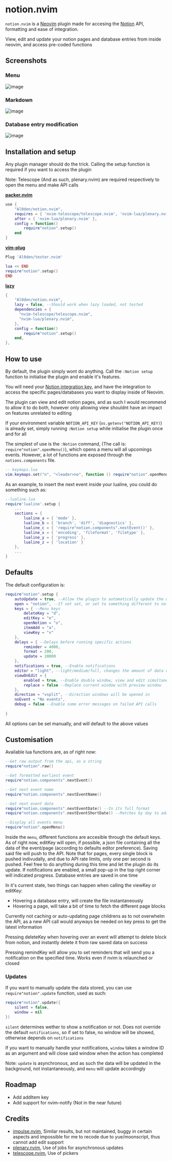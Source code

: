 # notion.nvim

`notion.nvim` is a [Neovim](https://neovim.io) plugin made for accesing the [Notion](https://notion.so) API, formatting and ease of integration.

View, edit and update your notion pages and database entries from inside neovim, and access pre-coded functions

## Screenshots

### Menu
![image](https://user-images.githubusercontent.com/111601320/232697205-df41c239-bdd0-40e7-800c-3a9bb9f5bf06.jpeg)
### Markdown 
![image](https://user-images.githubusercontent.com/111601320/232716446-96a696b3-9df4-4b4f-848f-ee76c15af61b.jpeg)
### Database entry modification
![image](https://user-images.githubusercontent.com/111601320/233300186-a45a871e-bd5b-4757-9863-5d512858c373.jpeg)

## Installation and setup

Any plugin manager should do the trick. Calling the setup function is required if you want to access the plugin

Note: Telescope (And as such, plenary.nvim) are required respectively to open the menu and make API calls

[**packer.nvim**](https://github.com/wbthomason/packer.nvim)
```lua
use {
    "Al0den/notion.nvim",
    requires = { 'nvim-telescope/telescope.nvim', 'nvim-lua/plenary.nvim' },
    after = { 'nvim-lua/plenary.nvim' },
    config = function()
        require"notion".setup()
    end
}
```

[**vim-plug**](https://github.com/junegunn)
```lua
Plug 'Al0den/tester.nvim'

lua << END
require"notion".setup()
END
```

[**lazy**](https://github.com/folke/lazy.nvim)
```lua
{
    "Al0den/notion.nvim",
    lazy = false, --Should work when lazy loaded, not tested
    dependencies = {
      "nvim-telescope/telescope.nvim",
      "nvim-lua/plenary.nvim",
    },
    config = function()
        require"notion".setup()
    end,
},
```

## How to use

By default, the plugin simply wont do anything. Call the `:Notion setup` function to initialise the plugin and enable it's features. 

You will need your [Notion integration key](https://developers.notion.com), and have  the integration to access the specific pages/databases you want to display inside of Neovim.

The plugin can view and edit notion pages, and as such I would recommend to allow it to do both, however only allowing view shouldnt have an impact on features unrelated to editing

If your environment variable `NOTION_API_KEY` (`os.getenv("NOTION_API_KEY)`) is already set, simply running `:Notion setup` while initialise the plugin once and for all

The simplest of use is the `:Notion` command, (The call is: `require"notion".openMenu()`), which opens a menu will all upcomings events. However, a lot of functions are exposed through the `notions.components` file.

```lua
-- keymaps.lua
vim.keymaps.set("n", "<leader>no", function () require"notion".openMenu() end)
```

As an example, to insert the next event inside your lualine, you could do something such as:

```lua
--lualine.lua
require'lualine'.setup {
    ...
    sections = {
        lualine_a = { 'mode' },
        lualine_b = { 'branch', 'diff', 'diagnostics' },
        lualine_c = { 'require"notion.components".nextEvent()' },
        lualine_x = { 'encoding', 'fileformat', 'filetype' },
        lualine_y = { 'progress' },
        lualine_z = { 'location' }
    },  
    ...
}
```
## Defaults

The default configuration is:

```lua
require"notion".setup {
    autoUpdate = true, --Allow the plugin to automatically update the data from the Notion API
    open = "notion", --If not set, or set to something different to notion, will open in web browser
    keys = { --Menu keys
        deleteKey = "d", 
        editKey = "e",
        openNotion = "o",
        itemAdd = "a",
        viewKey = "v"
    },
    delays = { --Delays before running specific actions
        reminder = 4000,
        format = 200,
        update = 10000
    },
    notifications = true, --Enable notifications
    editor = "light", --light/medium/full, changes the amount of data displayed in editor
    viewOnEdit = {
        enabled = true, --Enable double window, view and edit simultaneously
        replace = false --Replace current window with preview window
    },
    direction = "vsplit", --Direction windows will be opened in
    noEvent = "No events",
    debug = false --Enable some error messages on failed API calls
    
}
```

All options can be set manually, and will default to the above values

## Customisation

Available lua functions are, as of right now:

```lua
--Get raw output from the api, as a string
require"notion".raw()

--Get formatted earliest event
require"notion.components".nextEvent()

--Get next event name
require"notion.components".nextEventName()

--Get next event date
require"notion.components".nextEventDate() --In its full format
require"notion.components".nextEventShortDate() --Matches by day to adapt string making it shorter, used in `nextEvent()`

--Display all events menu
require"notion".openMenu()
```

Inside the `menu`, different functions are accesible through the default keys. As of right now, editKey will open, if possible, a json file containing all the data of the event/page (according to defaults editor preference). Saving said file will push to the API. Note that for pages, every single block is pushed indivudally, and due to API rate limits, only one per second is pushed. Feel free to do anything during this time and let the plugin do its update. If notifications are enabled, a small pop-up in the top right corner will indicated progress. Database entries are saved in one time

In it's current state, two things can happen when calling the viewKey or editKey:
- Hovering a database entry, will create the file instantaneously
- Hovering a page, will take a bit of time to fetch the different page blocks

Currently not caching or auto-updating page childrens as to not overwhelm the API, as a new API call would anyways be needed on key press to get the latest information

Pressing deleteKey when hovering over an event will attempt to delete block from notion, and instantly delete it from raw saved data on success

Pressing remindKey will allow you to set reminders that will send you a notification on the specified time. Works even if nvim is relaunched or closed
### Updates

If you want to manually update the data stored, you can use `require"notion".update` function, used as such:
```lua
require"notion".update({
    silent = false,
    window = nil
})
```
`silent` determines wether to show a notification or not. Does not override the default `notifications`, so if set to false, no window will be showed, otherwise depends on `notifications`

If you want to manually handle your notifications, `window` takes a window ID as an argument and will close said window when the action has completed

Note: `update` is asynchronous, and as such the data will be updated in the background, not instantaneously, and `menu` will update accordingly  

## Roadmap

- Add addItem key 
- Add support for nvim-notify (Not in the near future)

## Credits

- [impulse.nvim](https://github.com/chrsm/impulse.nvim), Similar results, but not maintained, buggy in certain aspects and impossible for me to recode due to yue/moonscript, thus cannot add edit support
- [plenary.nvim](https://github.com/nvim-lua/plenary.nvim), Use of jobs for asynchronous updates
- [telescope.nvim](https://github.com/nvim-telescope/telescope.nvim), Use of pickers
